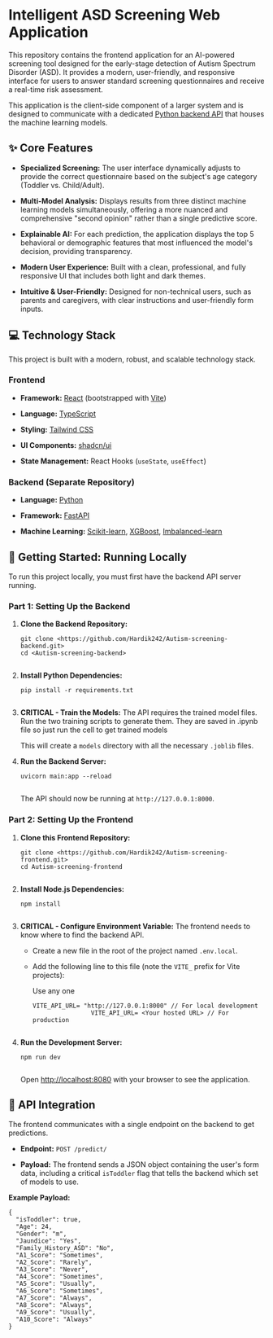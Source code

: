 <h1>Intelligent ASD Screening Web Application</h1>
<p>
    This repository contains the frontend application for an AI-powered
    screening tool designed for the early-stage detection of Autism Spectrum
    Disorder (ASD). It provides a modern, user-friendly, and responsive
    interface for users to answer standard screening questionnaires and receive
    a real-time risk assessment.
</p>
<p>
    This application is the client-side component of a larger system and is
    designed to communicate with a dedicated
    <a
        href="https://www.google.com/search?q=link-to-your-backend-repo-here"
        title="null"
        >Python backend API</a
    >
    that houses the machine learning models.
</p>
<h2>✨ Core Features</h2>
<ul>
    <li>
        <p>
            <strong>Specialized Screening:</strong> The user interface
            dynamically adjusts to provide the correct questionnaire based on
            the subject's age category (Toddler vs. Child/Adult).
        </p>
    </li>
    <li>
        <p>
            <strong>Multi-Model Analysis:</strong> Displays results from three
            distinct machine learning models simultaneously, offering a more
            nuanced and comprehensive "second opinion" rather than a single
            predictive score.
        </p>
    </li>
    <li>
        <p>
            <strong>Explainable AI:</strong> For each prediction, the
            application displays the top 5 behavioral or demographic features
            that most influenced the model's decision, providing transparency.
        </p>
    </li>
    <li>
        <p>
            <strong>Modern User Experience:</strong> Built with a clean,
            professional, and fully responsive UI that includes both light and
            dark themes.
        </p>
    </li>
    <li>
        <p>
            <strong>Intuitive &amp; User-Friendly:</strong> Designed for
            non-technical users, such as parents and caregivers, with clear
            instructions and user-friendly form inputs.
        </p>
    </li>
</ul>
<h2>💻 Technology Stack</h2>
<p>
    This project is built with a modern, robust, and scalable technology stack.
</p>
<h3>Frontend</h3>
<ul>
    <li>
        <p>
            <strong>Framework:</strong>
            <a href="https://react.dev/" title="null"
                ><span class="highlight-diff-selection">React</span></a
            ><span class="highlight-diff-selection"> (bootstrapped with </span
            ><a href="https://vitejs.dev/" title="null"
                ><span class="highlight-diff-selection">Vite</span></a
            ><span class="highlight-diff-selection">)</span>
        </p>
    </li>
    <li>
        <p>
            <strong>Language:</strong>
            <a href="https://www.typescriptlang.org/" title="null"
                >TypeScript</a
            >
        </p>
    </li>
    <li>
        <p>
            <strong>Styling:</strong>
            <a href="https://tailwindcss.com/" title="null">Tailwind CSS</a>
        </p>
    </li>
    <li>
        <p>
            <strong>UI Components:</strong>
            <a href="https://ui.shadcn.com/" title="null">shadcn/ui</a>
        </p>
    </li>
    <li>
        <p>
            <strong>State Management:</strong> React Hooks
            (<code>useState</code>, <code>useEffect</code>)
        </p>
    </li>
</ul>
<h3>Backend (Separate Repository)</h3>
<ul>
    <li>
        <p>
            <strong>Language:</strong>
            <a href="https://www.python.org/" title="null">Python</a>
        </p>
    </li>
    <li>
        <p>
            <strong>Framework:</strong>
            <a href="https://fastapi.tiangolo.com/" title="null">FastAPI</a>
        </p>
    </li>
    <li>
        <p>
            <strong>Machine Learning:</strong>
            <a href="https://scikit-learn.org/" title="null">Scikit-learn</a>,
            <a href="https://xgboost.ai/" title="null">XGBoost</a>,
            <a href="https://imbalanced-learn.org/stable/" title="null"
                >Imbalanced-learn</a
            >
        </p>
    </li>
</ul>
<h2>🚀 Getting Started: Running Locally</h2>
<p>
    To run this project locally, you must first have the backend API server
    running.
</p>
<h3><strong>Part 1: Setting Up the Backend</strong></h3>
<ol>
    <li>
        <p><strong>Clone the Backend Repository:</strong></p>
        <pre><code>git clone &lt;https://github.com/Hardik242/Autism-screening-backend.git&gt;
cd &lt;Autism-screening-backend&gt;
<br class="ProseMirror-trailingBreak"></code></pre>
    </li>
    <li>
        <p><strong>Install Python Dependencies:</strong></p>
        <pre><code>pip install -r requirements.txt
<br class="ProseMirror-trailingBreak"></code></pre>
    </li>
    <li>
        <p>
            <strong>CRITICAL - Train the Models:</strong> The API requires the
            trained model files. Run the two training scripts to generate them.
            They are saved in .ipynb file so just run the cell to get trained
            models
        </p>
        <p>
            This will create a <code>models</code> directory with all the
            necessary <code>.joblib</code> files.
        </p>
    </li>
    <li>
        <p><strong>Run the Backend Server:</strong></p>
        <pre><code>uvicorn main:app --reload
<br class="ProseMirror-trailingBreak"></code></pre>
        <p>
            The API should now be running at <code>http://127.0.0.1:8000</code>.
        </p>
    </li>
</ol>
<h3><strong>Part 2: Setting Up the Frontend</strong></h3>
<ol>
    <li>
        <p><strong>Clone this Frontend Repository:</strong></p>
        <pre><code>git clone &lt;https://github.com/Hardik242/Autism-screening-frontend.git&gt;
cd Autism-screening-frontend
<br class="ProseMirror-trailingBreak"></code></pre>
    </li>
    <li>
        <p><strong>Install Node.js Dependencies:</strong></p>
        <pre><code>npm install
<br class="ProseMirror-trailingBreak"></code></pre>
    </li>
    <li>
        <p>
            <strong>CRITICAL - Configure Environment Variable:</strong> The
            frontend needs to know where to find the backend API.
        </p>
        <ul>
            <li>
                <p>
                    Create a new file in the root of the project named
                    <code>.env.local</code>.
                </p>
            </li>
            <li>
                <p>
                    Add the following line to this<span
                        class="highlight-diff-selection">
                        file (note the </span
                    ><code
                        ><span class="highlight-diff-selection"
                            >VITE_</span
                        ></code
                    ><span class="highlight-diff-selection">
                        prefix for Vite projects):</span
                    >
                </p>
                Use any one
                <pre><code><span class="highlight-diff-selection">VITE_API_URL= "http://127.0.0.1:8000" // For local development</span>
                <span class="highlight-diff-selection">VITE_API_URL= &lt;Your hosted URL&gt; // For production</span>
                <br class="ProseMirror-trailingBreak"></code></pre>
            </li>
        </ul>
    </li>
    <li>
        <p><strong>Run the Development Server:</strong></p>
        <pre><code>npm run dev
<br class="ProseMirror-trailingBreak"></code></pre>
        <p>
            Open
            <a href="http://localhost:8080" title="null"
                >http://localhost:8080</a
            >
            with your browser to see the application.
        </p>
    </li>
</ol>
<h2>🤝 API Integration</h2>
<p>
    The frontend communicates with a single endpoint on the backend to get
    predictions.
</p>
<ul>
    <li>
        <p><strong>Endpoint:</strong> <code>POST /predict/</code></p>
    </li>
    <li>
        <p>
            <strong>Payload:</strong> The frontend sends a JSON object
            containing the user's form data, including a critical
            <code>isToddler</code> flag that tells the backend which set of
            models to use.
        </p>
    </li>
</ul>
<p><strong>Example Payload:</strong></p>
<pre><code>{
  "isToddler": true,
  "Age": 24,
  "Gender": "m",
  "Jaundice": "Yes",
  "Family_History_ASD": "No",
  "A1_Score": "Sometimes",
  "A2_Score": "Rarely",
  "A3_Score": "Never",
  "A4_Score": "Sometimes",
  "A5_Score": "Usually",
  "A6_Score": "Sometimes",
  "A7_Score": "Always",
  "A8_Score": "Always",
  "A9_Score": "Usually",
  "A10_Score": "Always"
}
<br class="ProseMirror-trailingBreak"></code></pre>

